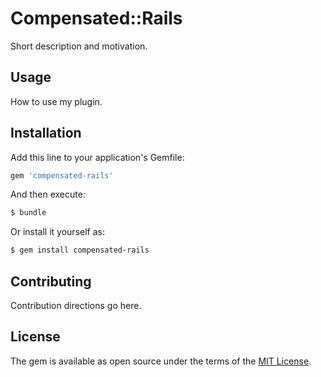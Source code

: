 # Compensated::Rails
Short description and motivation.

## Usage
How to use my plugin.

## Installation
Add this line to your application's Gemfile:

```ruby
gem 'compensated-rails'
```

And then execute:
```bash
$ bundle
```

Or install it yourself as:
```bash
$ gem install compensated-rails
```

## Contributing
Contribution directions go here.

## License
The gem is available as open source under the terms of the [MIT License](https://opensource.org/licenses/MIT).
